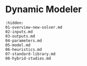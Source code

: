 [//]: # (Index used by Sphinx to generate correct PDF tree)

# Dynamic Modeler

```{toctree}
:hidden:
01-overview-new-solver.md
02-inputs.md
03-outputs.md
04-parameters.md
05-model.md
06-heuristics.md
07-standard-library.md
08-hybrid-studies.md
```
